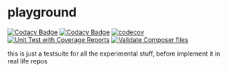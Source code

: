 # playground

[![Codacy Badge](https://api.codacy.com/project/badge/Grade/41578ff9ba764a309f9a4cf494bd7583)](https://app.codacy.com/gh/Just-Another-Weather-Site/playground?utm_source=github.com&utm_medium=referral&utm_content=Just-Another-Weather-Site/playground&utm_campaign=Badge_Grade_Settings)
[![Codacy Badge](https://app.codacy.com/project/badge/Coverage/f28583d6d5b44847b28bbffc539998f9)](https://www.codacy.com/gh/Just-Another-Weather-Site/playground/dashboard?utm_source=github.com&utm_medium=referral&utm_content=Just-Another-Weather-Site/playground&utm_campaign=Badge_Coverage)
[![codecov](https://codecov.io/gh/Just-Another-Weather-Site/playground/branch/main/graph/badge.svg?token=I4NYQ8VV9Z)](https://codecov.io/gh/Just-Another-Weather-Site/playground)
[![Unit Test with Coverage Reports](https://github.com/Just-Another-Weather-Site/playground/actions/workflows/ci-coverage.yml/badge.svg)](https://github.com/Just-Another-Weather-Site/playground/actions/workflows/ci-coverage.yml)
[![Validate Composer files](https://github.com/Just-Another-Weather-Site/playground/actions/workflows/validate.yaml/badge.svg)](https://github.com/Just-Another-Weather-Site/playground/actions/workflows/validate.yaml)

this is just a testsuite for all the experimental stuff, before implement it in real life repos